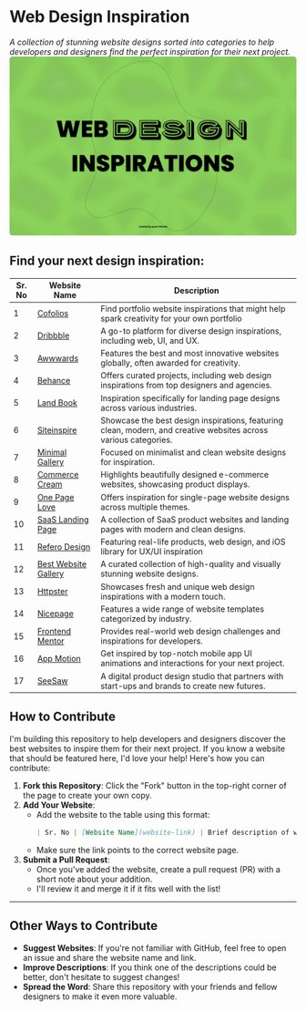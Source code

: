 # Web Design Inspiration

*A collection of stunning website designs sorted into categories to help developers and designers find the perfect inspiration for their next project.*
![Web Design Inspiration Thumbnail](/thumbnail.png)

## Find your next design inspiration:

| Sr. No | Website Name                                                                 | Description                                                                                                             |
|--------|------------------------------------------------------------------------------|-------------------------------------------------------------------------------------------------------------------------|
| 1      | [Cofolios](https://www.cofolios.com/)                                        | Find portfolio website inspirations that might help spark creativity for your own portfolio                             |
| 2      | [Dribbble](https://dribbble.com/)                                            | A go-to platform for diverse design inspirations, including web, UI, and UX.                                            |
| 3      | [Awwwards](https://www.awwwards.com/)                                        | Features the best and most innovative websites globally, often awarded for creativity.                                  |
| 4      | [Behance](https://www.behance.net/)                                          | Offers curated projects, including web design inspirations from top designers and agencies.                             |
| 5      | [Land Book](https://land-book.com/)                                          | Inspiration specifically for landing page designs across various industries.                                            |
| 6      | [Siteinspire](https://www.siteinspire.com/)                                  | Showcase the best design inspirations, featuring clean, modern, and creative websites across various categories.        |
| 7      | [Minimal Gallery](https://minimal.gallery/)                                  | Focused on minimalist and clean website designs for inspiration.                                                        |
| 8      | [Commerce Cream](https://www.commercecream.com/)                             | Highlights beautifully designed e-commerce websites, showcasing product displays.                                       |
| 9      | [One Page Love](https://onepagelove.com/)                                    | Offers inspiration for single-page website designs across multiple themes.                                              |
| 10     | [SaaS Landing Page](https://saaslandingpage.com/)                            | A collection of SaaS product websites and landing pages with modern and clean designs.                                  |
| 11     | [Refero Design](https://refero.design/)                                      | Featuring real-life products, web design, and iOS library for UX/UI inspiration                                         |
| 12     | [Best Website Gallery](https://bestwebsite.gallery/)                         | A curated collection of high-quality and visually stunning website designs.                                             |
| 13     | [Httpster](https://httpster.net/)                                            | Showcases fresh and unique web design inspirations with a modern touch.                                                 |
| 14     | [Nicepage](https://nicepage.com/)                                            | Features a wide range of website templates categorized by industry.                                                     |
| 15     | [Frontend Mentor](https://www.frontendmentor.io/)                            | Provides real-world web design challenges and inspirations for developers.                                              |
| 16     | [App Motion](https://appmotion.design/)                                      | Get inspired by top-notch mobile app UI animations and interactions for your next project.                              |
| 17     | [SeeSaw](https://www.seesaw.website/)                                        | A digital product design studio that partners with start-ups and brands to create new futures.                          |

## How to Contribute

I'm building this repository to help developers and designers discover the best websites to inspire them for their next project. If you know a website that should be featured here, I'd love your help! Here's how you can contribute:
1. **Fork this Repository**: Click the "Fork" button in the top-right corner of the page to create your own copy.  
2. **Add Your Website**:  
   - Add the website to the table using this format:  
     ```markdown
     | Sr. No | [Website Name](website-link) | Brief description of what you like about the website or what the website specializes in. |
     ```
   - Make sure the link points to the correct website page.  
3. **Submit a Pull Request**:  
   - Once you've added the website, create a pull request (PR) with a short note about your addition.  
   - I'll review it and merge it if it fits well with the list!

---

## Other Ways to Contribute

- **Suggest Websites**: If you're not familiar with GitHub, feel free to open an issue and share the website name and link.  
- **Improve Descriptions**: If you think one of the descriptions could be better, don't hesitate to suggest changes!  
- **Spread the Word**: Share this repository with your friends and fellow designers to make it even more valuable.
